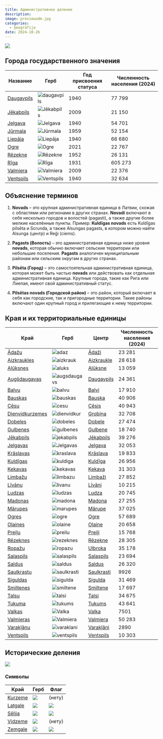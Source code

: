 ```yaml
---
title: Административное деление
description: 
image: previewadm.jpg
categories:
  - Ģeogrāfija
date: 2024-10-26
---
```

![](iedalījums.png)

## Города государственного значения

| Название                                                              | Герб                        | Год присвоения статуса | Численность населения (2024) |
| --------------------------------------------------------------------- | --------------------------- | ---------------------- | ---------------------------- |
| [Daugavpils](https://lv.wikipedia.org/wiki/Daugavpils "Daugavpils")   | ![daugavpils](Daugav.png)   | 1940                   | 77 799                       |
| [Jēkabpils](https://lv.wikipedia.org/wiki/J%C4%93kabpils "Jēkabpils") | ![Jēkabpils](Jēkab.png)     | 2009                   | 21 150                       |
| [Jelgava](https://lv.wikipedia.org/wiki/Jelgava "Jelgava")            | ![Jelgava](Jelgava.png)     | 1940                   | 54 701                       |
| [Jūrmala](https://lv.wikipedia.org/wiki/J%C5%ABrmala "Jūrmala")       | ![Jūrmala](jura.png)        | 1959                   | 52 154                       |
| [Liepāja](https://lv.wikipedia.org/wiki/Liep%C4%81ja "Liepāja")       | ![Liepāja](lie.png)         | 1940                   | 66 680                       |
| [Ogre](https://lv.wikipedia.org/wiki/Ogre "Ogre")                     | ![Ogre](ogr.png)            | 2021                   | 22 767                       |
| [Rēzekne](https://lv.wikipedia.org/wiki/R%C4%93zekne "Rēzekne")       | ![Rēzekne](rez.png)         | 1952                   | 26 131                       |
| [Rīga](https://lv.wikipedia.org/wiki/R%C4%ABga "Rīga")                | ![Rīga](rig.png)            | 1931                   | 605 273                      |
| [Valmiera](https://lv.wikipedia.org/wiki/Valmiera "Valmiera")         | ![Valmiera](Valm.png)       | 2009                   | 22 376                       |
| [Ventspils](https://lv.wikipedia.org/wiki/Ventspils "Ventspils")      | ![Ventspils](Ventspils.png) | 1940                   | 32 634                       |


## Объяснение терминов

1. **Novads** – это крупная административная единица в Латвии, схожая с областями или регионами в других странах. **Novadi** включают в себя несколько городов и волостей (pagasti), а также другие более мелкие населённые пункты. Пример: **Kuldīgas novads** есть Kuldīgas pilsēta и Scrunda, а также Alsungas pagasts, в котором можно найти Alsunga (центр) и Reģi (ciems).

2. **Pagasts (Волость)** – это административная единица ниже уровня **novads**, которая обычно включает сельские территории или небольшие поселения. **Pagasts** аналогичен муниципальным районам или сельским округам в других странах. 

3. **Pilsēta (Город)** – это самостоятельная административная единица, которая может быть частью **novads** или действовать как отдельная административная единица. Крупные города, такие как Рига или Лиепая, имеют свой административный статус.

4. **Pilsētas novads (Городской район)** – это район, который включает в себя как городские, так и пригородные территории. Такие районы включают один крупный город и прилегающие к нему территории.
## Края и их территориальные единицы

| Край                                                                                             | Герб                            | Центр                                                                      | Численность населения<br>(2024) |
| ------------------------------------------------------------------------------------------------ | ------------------------------- | -------------------------------------------------------------------------- | ------------------------------- |
| [Ādažu](https://lv.wikipedia.org/wiki/%C4%80da%C5%BEu_novads "Ādažu novads")                     | ![adaz](adaz.png)               | [Ādaži](https://lv.wikipedia.org/wiki/%C4%80da%C5%BEi "Ādaži")             | 23 281                          |
| [Aizkraukles](https://lv.wikipedia.org/wiki/Aizkraukles_novads "Aizkraukles novads")             | ![aizkrauk](aizkrauk.png)       | [Aizkraukle](https://lv.wikipedia.org/wiki/Aizkraukle "Aizkraukle")        | 28 618                          |
| [Alūksnes](https://lv.wikipedia.org/wiki/Al%C5%ABksnes_novads "Alūksnes novads")                 | ![aluks](aluks.png)             | [Alūksne](https://lv.wikipedia.org/wiki/Al%C5%ABksne "Alūksne")            | 13 059                          |
| [Augšdaugavas](https://lv.wikipedia.org/wiki/Aug%C5%A1daugavas_novads "Augšdaugavas novads")     | ![augsdaugavs](augsdaugavs.png) | [Daugavpils](https://lv.wikipedia.org/wiki/Daugavpils "Daugavpils")        | 24 361                          |
| [Balvu](https://lv.wikipedia.org/wiki/Balvu_novads "Balvu novads")                               | ![balvu](balvu.png)             | [Balvi](https://lv.wikipedia.org/wiki/Balvi "Balvi")                       | 17 910                          |
| [Bauskas](https://lv.wikipedia.org/wiki/Bauskas_novads "Bauskas novads")                         | ![bauskas](bauskas.png)         | [Bauska](https://lv.wikipedia.org/wiki/Bauska "Bauska")                    | 40 906                          |
| [Cēsu](https://lv.wikipedia.org/wiki/C%C4%93su_novads "Cēsu novads")                             | ![cesu](cesu.png)               | [Cēsis](https://lv.wikipedia.org/wiki/C%C4%93sis "Cēsis")                  | 40 943                          |
| [Dienvidkurzemes](https://lv.wikipedia.org/wiki/Dienvidkurzemes_novads "Dienvidkurzemes novads") | ![dienvidkur](dienvidkur.png)   | [Grobiņa](https://lv.wikipedia.org/wiki/Grobi%C5%86a "Grobiņa")            | 32 708                          |
| [Dobeles](https://lv.wikipedia.org/wiki/Dobeles_novads "Dobeles novads")                         | ![dobeles](dobeles.png)         | [Dobele](https://lv.wikipedia.org/wiki/Dobele "Dobele")                    | 27 474                          |
| [Gulbenes](https://lv.wikipedia.org/wiki/Gulbenes_novads "Gulbenes novads")                      | ![gulbenes](gulbenes.png)       | [Gulbene](https://lv.wikipedia.org/wiki/Gulbene "Gulbene")                 | 18 740                          |
| [Jēkabpils](https://lv.wikipedia.org/wiki/J%C4%93kabpils_novads "Jēkabpils novads")              | ![jekabpils](jekabpils.png)     | [Jēkabpils](https://lv.wikipedia.org/wiki/J%C4%93kabpils "Jēkabpils")      | 39 276                          |
| [Jelgavas](https://lv.wikipedia.org/wiki/Jelgavas_novads "Jelgavas novads")                      | ![Jelgavas](jelgavas.png)       | [Jelgava](https://lv.wikipedia.org/wiki/Jelgava "Jelgava")                 | 32 053                          |
| [Krāslavas](https://lv.wikipedia.org/wiki/Kr%C4%81slavas_novads "Krāslavas novads")              | ![kraslava](kraslava.png)       | [Krāslava](https://lv.wikipedia.org/wiki/Kr%C4%81slava "Krāslava")         | 19 833                          |
| [Kuldīgas](https://lv.wikipedia.org/wiki/Kuld%C4%ABgas_novads "Kuldīgas novads")                 | ![kuldiga](kuldiga.png)         | [Kuldīga](https://lv.wikipedia.org/wiki/Kuld%C4%ABga "Kuldīga")            | 26 956                          |
| [Ķekavas](https://lv.wikipedia.org/wiki/%C4%B6ekavas_novads "Ķekavas novads")                    | ![kekavas](kekavas.png)         | [Ķekava](https://lv.wikipedia.org/wiki/%C4%B6ekava "Ķekava")               | 31 303                          |
| [Limbažu](https://lv.wikipedia.org/wiki/Limba%C5%BEu_novads "Limbažu novads")                    | ![limbazu](limbazu.png)         | [Limbaži](https://lv.wikipedia.org/wiki/Limba%C5%BEi "Limbaži")            | 27 852                          |
| [Līvānu](https://lv.wikipedia.org/wiki/L%C4%ABv%C4%81nu_novads "Līvānu novads")                  | ![livanu](livanu.png)           | [Līvāni](https://lv.wikipedia.org/wiki/L%C4%ABv%C4%81ni "Līvāni")          | 10 215                          |
| [Ludzas](https://lv.wikipedia.org/wiki/Ludzas_novads "Ludzas novads")                            | ![ludzas](ludzas.png)           | [Ludza](https://lv.wikipedia.org/wiki/Ludza "Ludza")                       | 20 745                          |
| [Madonas](https://lv.wikipedia.org/wiki/Madonas_novads "Madonas novads")                         | ![madona](madona.png)           | [Madona](https://lv.wikipedia.org/wiki/Madona "Madona")                    | 27 255                          |
| [Mārupes](https://lv.wikipedia.org/wiki/M%C4%81rupes_novads "Mārupes novads")                    | ![marupes](marupes.png)         | [Mārupe](https://lv.wikipedia.org/wiki/M%C4%81rupe "Mārupe")               | 37 025                          |
| [Ogres](https://lv.wikipedia.org/wiki/Ogres_novads "Ogres novads")                               | ![ogre](ogre.png)               | [Ogre](https://lv.wikipedia.org/wiki/Ogre "Ogre")                          | 57 689                          |
| [Olaines](https://lv.wikipedia.org/wiki/Olaines_novads "Olaines novads")                         | ![olaine](olaines.png)          | [Olaine](https://lv.wikipedia.org/wiki/Olaine "Olaine")                    | 20 658                          |
| [Preiļu](https://lv.wikipedia.org/wiki/Prei%C4%BCu_novads "Preiļu novads")                       | ![preilu](preilu.png)           | [Preiļi](https://lv.wikipedia.org/wiki/Prei%C4%BCi "Preiļi")               | 15 768                          |
| [Rēzeknes](https://lv.wikipedia.org/wiki/R%C4%93zeknes_novads "Rēzeknes novads")                 | ![rezeknes](rezeknes.png)       | [Rēzekne](https://lv.wikipedia.org/wiki/R%C4%93zekne "Rēzekne")            | 28 305                          |
| [Ropažu](https://lv.wikipedia.org/wiki/Ropa%C5%BEu_novads "Ropažu novads")                       | ![ropazu](ropazu.png)           | [Ulbroka](https://lv.wikipedia.org/wiki/Ulbroka "Ulbroka")                 | 35 178                          |
| [Salaspils](https://lv.wikipedia.org/wiki/Salaspils_novads "Salaspils novads")                   | ![salaspils](Salaspils.png)     | [Salaspils](https://lv.wikipedia.org/wiki/Salaspils "Salaspils")           | 23 694                          |
| [Saldus](https://lv.wikipedia.org/wiki/Saldus_novads "Saldus novads")                            | ![saldus](saldus.png)           | [Saldus](https://lv.wikipedia.org/wiki/Saldus "Saldus")                    | 26 320                          |
| [Saulkrastu](https://lv.wikipedia.org/wiki/Saulkrastu_novads "Saulkrastu novads")                | ![saulkrasti](saulkrasti.png)   | [Saulkrasti](https://lv.wikipedia.org/wiki/Saulkrasti "Saulkrasti")        | 9926                            |
| [Siguldas](https://lv.wikipedia.org/wiki/Siguldas_novads "Siguldas novads")                      | ![sigulda](sigulda.png)         | [Sigulda](https://lv.wikipedia.org/wiki/Sigulda "Sigulda")                 | 31 469                          |
| [Smiltenes](https://lv.wikipedia.org/wiki/Smiltenes_novads "Smiltenes novads")                   | ![smiltene](smiltene.png)       | [Smiltene](https://lv.wikipedia.org/wiki/Smiltene "Smiltene")              | 17 697                          |
| [Talsu](https://lv.wikipedia.org/wiki/Talsu_novads "Talsu novads")                               | ![talsi](talsi.png)             | [Talsi](https://lv.wikipedia.org/wiki/Talsi "Talsi")                       | 34 675                          |
| [Tukuma](https://lv.wikipedia.org/wiki/Tukuma_novads "Tukuma novads")                            | ![tukums](tukums.png)           | [Tukums](https://lv.wikipedia.org/wiki/Tukums "Tukums")                    | 43 641                          |
| [Valkas](https://lv.wikipedia.org/wiki/Valkas_novads "Valkas novads")                            | ![Valka](Valka.png)             | [Valka](https://lv.wikipedia.org/wiki/Valka "Valka")                       | 7501                            |
| [Valmieras](https://lv.wikipedia.org/wiki/Valmieras_novads "Valmieras novads")                   | ![Valmiera](Valmiera.png)       | [Valmiera](https://lv.wikipedia.org/wiki/Valmiera "Valmiera")              | 50 283                          |
| [Varakļānu](https://lv.wikipedia.org/wiki/Varak%C4%BC%C4%81nu_novads "Varakļānu novads")         | ![varaklani](varaklani.png)     | [Varakļāni](https://lv.wikipedia.org/wiki/Varak%C4%BC%C4%81ni "Varakļāni") | 2890                            |
| [Ventspils](https://lv.wikipedia.org/wiki/Ventspils_novads "Ventspils novads")                   | ![ventspils](VentspilsNov.png)  | [Ventspils](https://lv.wikipedia.org/wiki/Ventspils "Ventspils")           | 10 303                          |

## Исторические деления
![](vēstur.png)

### Символы

| Край                                                         | Герб                                                                                                                                                                                                                 | Флаг                                                                                                                                                                                                         |
| ------------------------------------------------------------ | -------------------------------------------------------------------------------------------------------------------------------------------------------------------------------------------------------------------- | ------------------------------------------------------------------------------------------------------------------------------------------------------------------------------------------------------------ |
| [Kurzeme](https://lv.wikipedia.org/wiki/Kurzeme "Kurzeme")   | [![](https://upload.wikimedia.org/wikipedia/commons/thumb/0/08/Coat_of_arms_of_Kurzeme.svg/75px-Coat_of_arms_of_Kurzeme.svg.png)](https://lv.wikipedia.org/wiki/Att%C4%93ls:Coat_of_arms_of_Kurzeme.svg)             | (нету)                                                                                                                                                                                                       |
| [Latgale](https://lv.wikipedia.org/wiki/Latgale "Latgale")   | [![](https://upload.wikimedia.org/wikipedia/commons/thumb/7/70/Coat_of_arms_of_Latgale.svg/75px-Coat_of_arms_of_Latgale.svg.png)](https://lv.wikipedia.org/wiki/Att%C4%93ls:Coat_of_arms_of_Latgale.svg)             | [![](https://upload.wikimedia.org/wikipedia/commons/thumb/7/7d/Official_flag_of_Latgale.svg/150px-Official_flag_of_Latgale.svg.png)](https://lv.wikipedia.org/wiki/Att%C4%93ls:Official_flag_of_Latgale.svg) |
| [Sēlija](https://lv.wikipedia.org/wiki/S%C4%93lija "Sēlija") | [![](https://upload.wikimedia.org/wikipedia/commons/thumb/7/77/Coat_of_arms_of_S%C4%93lija.svg/75px-Coat_of_arms_of_S%C4%93lija.svg.png)](https://lv.wikipedia.org/wiki/Att%C4%93ls:Coat_of_arms_of_S%C4%93lija.svg) | [![](https://upload.wikimedia.org/wikipedia/commons/thumb/4/42/S%C4%93lijas_karogs.svg/150px-S%C4%93lijas_karogs.svg.png)](https://lv.wikipedia.org/wiki/Att%C4%93ls:S%C4%93lijas_karogs.svg)                |
| [Vidzeme](https://lv.wikipedia.org/wiki/Vidzeme "Vidzeme")   | [![](https://upload.wikimedia.org/wikipedia/commons/thumb/c/c3/Coat_of_arms_of_Vidzeme.svg/75px-Coat_of_arms_of_Vidzeme.svg.png)](https://lv.wikipedia.org/wiki/Att%C4%93ls:Coat_of_arms_of_Vidzeme.svg)             | (нету)                                                                                                                                                                                                       |
| [Zemgale](https://lv.wikipedia.org/wiki/Zemgale "Zemgale")   | [![](https://upload.wikimedia.org/wikipedia/commons/thumb/3/3c/Coat_of_arms_of_Zemgale.svg/75px-Coat_of_arms_of_Zemgale.svg.png)](https://lv.wikipedia.org/wiki/Att%C4%93ls:Coat_of_arms_of_Zemgale.svg)             | [![](https://upload.wikimedia.org/wikipedia/commons/thumb/e/e7/Official_flag_of_Zemgale.svg/150px-Official_flag_of_Zemgale.svg.png)](https://lv.wikipedia.org/wiki/Att%C4%93ls:Official_flag_of_Zemgale.svg) |


